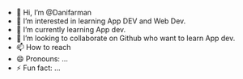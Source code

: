 - 👋 Hi, I’m @Danifarman
- 👀 I’m interested in learning App DEV and Web Dev.
- 🌱 I’m currently learning App dev.
- 💞️ I’m looking to collaborate on Github who want to learn App dev.
- 📫 How to reach 
- 😄 Pronouns: ...
- ⚡ Fun fact: ...

<!---
Danifarman/Danifarman is a ✨ special ✨ repository because its `README.md` (this file) appears on your GitHub profile.
You can click the Preview link to take a look at your changes.
--->
